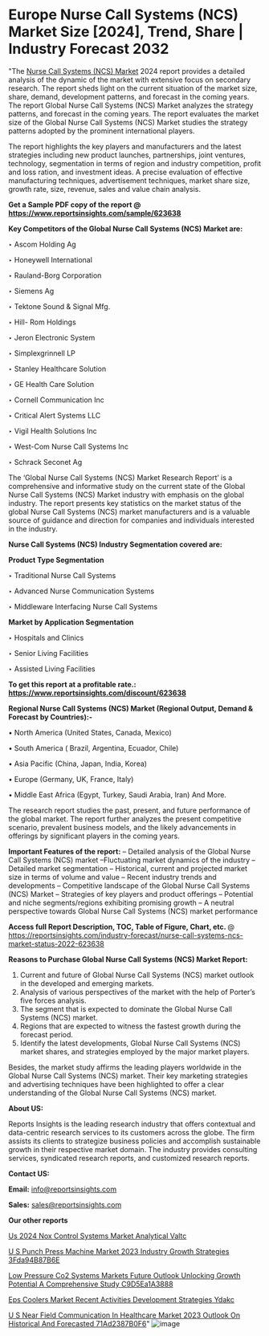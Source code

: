# Europe Nurse Call Systems (NCS) Market Size [2024], Trend, Share | Industry Forecast 2032

"The <a href=https://www.reportsinsights.com/sample/623638>Nurse Call Systems (NCS) Market</a> 2024 report provides a detailed analysis of the dynamic of the market with extensive focus on secondary research. The report sheds light on the current situation of the market size, share, demand, development patterns, and forecast in the coming years. The report Global Nurse Call Systems (NCS) Market analyzes the strategy patterns, and forecast in the coming years. The report evaluates the market size of the Global Nurse Call Systems (NCS) Market studies the strategy patterns adopted by the prominent international players.

The report highlights the key players and manufacturers and the latest strategies including new product launches, partnerships, joint ventures, technology, segmentation in terms of region and industry competition, profit and loss ration, and investment ideas. A precise evaluation of effective manufacturing techniques, advertisement techniques, market share size, growth rate, size, revenue, sales and value chain analysis.

<strong>Get a Sample PDF copy of the report @ <a href=https://www.reportsinsights.com/sample/623638 style=color:#0000ff;>https://www.reportsinsights.com/sample/623638</a></strong>

<strong>Key Competitors of the Global Nurse Call Systems (NCS) Market are:</strong>

‣ Ascom Holding Ag

‣ Honeywell International

‣ Rauland-Borg Corporation

‣ Siemens Ag

‣ Tektone Sound & Signal Mfg.

‣ Hill- Rom Holdings

‣ Jeron Electronic System

‣ Simplexgrinnell LP

‣ Stanley Healthcare Solution

‣ GE Health Care Solution

‣ Cornell Communication Inc

‣ Critical Alert Systems LLC

‣ Vigil Health Solutions Inc

‣ West-Com Nurse Call Systems Inc

‣ Schrack Seconet Ag

The ‘Global Nurse Call Systems (NCS) Market Research Report’ is a comprehensive and informative study on the current state of the Global Nurse Call Systems (NCS) Market industry with emphasis on the global industry. The report presents key statistics on the market status of the global Nurse Call Systems (NCS) market manufacturers and is a valuable source of guidance and direction for companies and individuals interested in the industry.

<strong>Nurse Call Systems (NCS) Industry Segmentation covered are:</strong>

<strong>Product Type Segmentation</strong>

‣    Traditional Nurse Call Systems

‣ Advanced Nurse Communication Systems

‣ Middleware Interfacing Nurse Call Systems

<strong>Market by Application Segmentation</strong>

‣   Hospitals and Clinics

‣ Senior Living Facilities

‣ Assisted Living Facilities

<strong>To get this report at a profitable rate.: <a href=https://www.reportsinsights.com/discount/623638 style=color:#0000ff;>https://www.reportsinsights.com/discount/623638</a></strong>

<strong>Regional Nurse Call Systems (NCS) Market (Regional Output, Demand &amp; Forecast by Countries):-</strong>

• North America (United States, Canada, Mexico)

• South America ( Brazil, Argentina, Ecuador, Chile)

• Asia Pacific (China, Japan, India, Korea)

• Europe (Germany, UK, France, Italy)

• Middle East Africa (Egypt, Turkey, Saudi Arabia, Iran) And More.

The research report studies the past, present, and future performance of the global market. The report further analyzes the present competitive scenario, prevalent business models, and the likely advancements in offerings by significant players in the coming years.

<strong>Important Features of the report:</strong>
– Detailed analysis of the Global Nurse Call Systems (NCS) market
–Fluctuating market dynamics of the industry
–Detailed market segmentation
– Historical, current and projected market size in terms of volume and value
– Recent industry trends and developments
– Competitive landscape of the Global Nurse Call Systems (NCS) Market
– Strategies of key players and product offerings
– Potential and niche segments/regions exhibiting promising growth
– A neutral perspective towards Global Nurse Call Systems (NCS) market performance

<strong>Access full Report Description, TOC, Table of Figure, Chart, etc. </strong>@   <a href=https://reportsinsights.com/industry-forecast/nurse-call-systems-ncs-market-status-2022-623638 style=color:#0000ff;>https://reportsinsights.com/industry-forecast/nurse-call-systems-ncs-market-status-2022-623638</a>

<strong>Reasons to Purchase Global Nurse Call Systems (NCS) Market Report:</strong>
1. Current and future of Global Nurse Call Systems (NCS) market outlook in the developed and emerging markets.
2. Analysis of various perspectives of the market with the help of Porter’s five forces analysis.
3. The segment that is expected to dominate the Global Nurse Call Systems (NCS) market.
4. Regions that are expected to witness the fastest growth during the forecast period.
5. Identify the latest developments, Global Nurse Call Systems (NCS) market shares, and strategies employed by the major market players.

Besides, the market study affirms the leading players worldwide in the Global Nurse Call Systems (NCS) market. Their key marketing strategies and advertising techniques have been highlighted to offer a clear understanding of the Global Nurse Call Systems (NCS) market.

<strong><strong>About US</strong>:</strong>

Reports Insights is the leading research industry that offers contextual and data-centric research services to its customers across the globe. The firm assists its clients to strategize business policies and accomplish sustainable growth in their respective market domain. The industry provides consulting services, syndicated research reports, and customized research reports.

<strong>Contact US:</strong>

<p class=><b>Email:</b> <a href=mailto:info@reportsinsights.com>info@reportsinsights.com</a></p>
<p class=><b>Sales:</b> <a href=mailto:sales@reportsinsights.com>sales@reportsinsights.com</a></p>

<strong>Our other reports</strong>

<a href=https://www.linkedin.com/pulse/us-2024-nox-control-systems-market-analytical-valtc/>Us 2024 Nox Control Systems Market Analytical Valtc</a>

<a href=https://medium.com/@shreyaw909/u-s-punch-press-machine-market-2023-industry-growth-strategies-3fda94b87b6e>U S Punch Press Machine Market 2023 Industry Growth Strategies 3Fda94B87B6E</a>

<a href=https://medium.com/@ruchikakadam73/low-pressure-co2-systems-markets-future-outlook-unlocking-growth-potential-a-comprehensive-study-c9d5ea1a3888>Low Pressure Co2 Systems Markets Future Outlook Unlocking Growth Potential A Comprehensive Study C9D5Ea1A3888</a>

<a href=https://www.linkedin.com/pulse/eps-coolers-market-recent-activities-development-strategies-ydakc/>Eps Coolers Market Recent Activities Development Strategies Ydakc</a>

<a href=https://medium.com/@aryawankhede943/u-s-near-field-communication-in-healthcare-market-2023-outlook-on-historical-and-forecasted-71ad2387b0f6>U S Near Field Communication In Healthcare Market 2023 Outlook On Historical And Forecasted 71Ad2387B0F6</a>"
![image](https://github.com/aanak123/RIMarketer1/assets/158471119/43c44221-db67-4554-bd1e-d00bc8d9532c)
